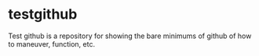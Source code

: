 # testgithub


Test github is a repository for showing the bare minimums of github of how to maneuver, function, etc.
